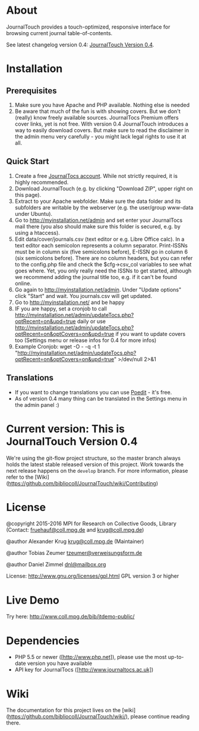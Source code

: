 # About
JournalTouch provides a touch-optimized, responsive interface for browsing current journal table-of-contents.

See latest changelog version 0.4: [JournalTouch Version 0.4](doc/github/version_0.4_unreleased.md).

# Installation
## Prerequisites
1. Make sure you have Apache and PHP available. Nothing else is needed
2. Be aware that much of the fun is with showing covers. But we don't (really) know freely available sources. JournalTocs Premium offers cover links, yet is not free. With version 0.4 JournalTouch introduces a way to easily download covers. But make sure to read the disclaimer in the admin menu very carefully - you might lack legal rights to use it at all.

## Quick Start
1. Create a free [JournalTocs account](http://www.journaltocs.ac.uk/index.php?action=register). While not strictly required, it is highly recommended.
2. Download JournalTouch (e.g. by clicking "Download ZIP", upper right on this page).
3. Extract to your Apache webfolder. Make sure the data folder and its subfolders are writable by the webserver (e.g. the user/group www-data under Ubuntu).
4. Go to http://myinstallation.net/admin and set enter your JournalTocs mail there (you also should make sure this folder is secured, e.g. by using a htaccess).
5. Edit data/cover/journals.csv (text editor or e.g. Libre Office calc). In a text editor each semicolon represents a column separator. Print-ISSNs must be in column six (five semicolons before), E-ISSN go in column 6 (six semicolons before). There are no column headers, but you can refer to the config.php file and check the $cfg->csv_col variables to see what goes where. Yet, you only really need the ISSNs to get started, although we recommend adding the journal title too, e.g. if it can't be found online.
6. Go again to http://myinstallation.net/admin. Under "Update options" click "Start" and wait. You journals.csv will get updated.
7. Go to http://myinstallation.net/ and be happy
8. IF you are happy, set a cronjob to call http://myinstallation.net/admin/updateTocs.php?optRecent=on&upd=true daily or use http://myinstallation.net/admin/updateTocs.php?optRecent=on&optCovers=on&upd=true if you want to update covers too (Settings menu or release infos for 0.4 for more infos)
  1. Example Cronjob: wget -O - -q -t 1 "http://myinstallation.net/admin/updateTocs.php?optRecent=on&optCovers=on&upd=true" >/dev/null 2>&1

## Translations
- If you want to change translations you can use [Poedit](https://poedit.net/) - it's free.
- As of version 0.4 many thing can be translated in the Settings menu in the admin panel :)

# Current version: This is JournalTouch Version 0.4

We're using the git-flow project structure, so the master branch always holds the latest stable released version of this project.
Work towards the next release happens on the `develop` branch. For more information, please refer to the [Wiki] (https://github.com/bibliocoll/JournalTouch/wiki/Contributing)

# License
@copyright 2015-2016 MPI for Research on Collective Goods, Library
(Contact: fruehauf@coll.mpg.de and krug@coll.mpg.de)

@author Alexander Krug <krug@coll.mpg.de> (Maintainer)

@author Tobias Zeumer <tzeumer@verweisungsform.de>

@author Daniel Zimmel <dnl@mailbox.org>

License: http://www.gnu.org/licenses/gpl.html GPL version 3 or higher

# Live Demo
Try here: http://www.coll.mpg.de/bib/jtdemo-public/

# Dependencies
- PHP 5.5 or newer ([http://www.php.net]), please use the most up-to-date version you have available
- API key for JournalTocs ([http://www.journaltocs.ac.uk])

# Wiki
The documentation for this project lives on the [wiki] (https://github.com/bibliocoll/JournalTouch/wiki/), please continue reading there.
